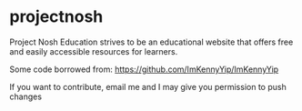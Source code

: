 # projectnosh
Project Nosh Education strives to be an educational website that offers free and easily accessible resources for learners.


Some code borrowed from: https://github.com/ImKennyYip/ImKennyYip


If you want to contribute, email me and I may give you permission to push changes
